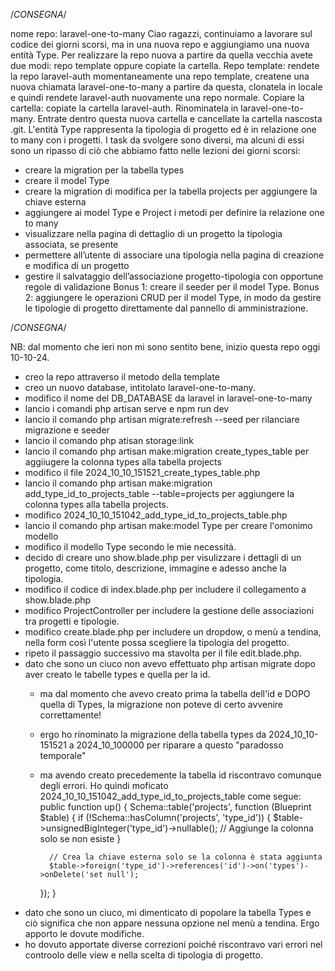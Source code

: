 /*CONSEGNA*/

nome repo: laravel-one-to-many
Ciao ragazzi,
continuiamo a lavorare sul codice dei giorni scorsi, ma in una nuova repo e aggiungiamo una nuova entità Type. Per realizzare la repo nuova a partire da quella vecchia avete due modi: repo template oppure copiate la cartella.
Repo template: rendete la repo laravel-auth momentaneamente una repo template, createne una nuova chiamata laravel-one-to-many a partire da questa, clonatela in locale e quindi rendete laravel-auth nuovamente una repo normale.
Copiare la cartella: copiate la cartella laravel-auth. Rinominatela in laravel-one-to-many. Entrate dentro questa nuova cartella e cancellate la cartella nascosta .git.
L'entità Type rappresenta la tipologia di progetto ed è in relazione one to many con i progetti.
I task da svolgere sono diversi, ma alcuni di essi sono un ripasso di ciò che abbiamo fatto nelle lezioni dei giorni scorsi:
- creare la migration per la tabella types
- creare il model Type
- creare la migration di modifica per la tabella projects per aggiungere la chiave esterna
- aggiungere ai model Type e Project i metodi per definire la relazione one to many
- visualizzare nella pagina di dettaglio di un progetto la tipologia associata, se presente
- permettere all’utente di associare una tipologia nella pagina di creazione e modifica di un progetto
- gestire il salvataggio dell’associazione progetto-tipologia con opportune regole di validazione
Bonus 1:
creare il seeder per il model Type.
Bonus 2:
aggiungere le operazioni CRUD per il model Type, in modo da gestire le tipologie di progetto direttamente dal pannello di amministrazione.

/*CONSEGNA*/

NB: dal momento che ieri non mi sono sentito bene, inizio questa repo oggi 10-10-24.
- creo la repo attraverso il metodo della template
- creo un nuovo database, intitolato laravel-one-to-many.
- modifico il nome del DB_DATABASE da laravel in laravel-one-to-many 
- lancio i comandi php artisan serve e npm run dev
- lancio il comando php artisan migrate:refresh --seed per rilanciare migrazione e seeder
- lancio il comando php atisan storage:link
- lancio il comando php artisan make:migration create_types_table per aggiiugere la colonna types alla tabella projects
- modifico il file 2024_10_10_151521_create_types_table.php
- lancio il comando php artisan make:migration add_type_id_to_projects_table --table=projects per aggiungere la colonna types alla tabella projects.
- modifico 2024_10_10_151042_add_type_id_to_projects_table.php
- lancio il comando php artisan make:model Type per creare l'omonimo modello
- modifico il modello Type secondo le mie necessità.
- decido di creare uno show.blade.php per visulizzare i dettagli di un progetto, come titolo, descrizione, immagine e adesso anche la tipologia.
- modifico il codice di index.blade.php per includere il collegamento a show.blade.php
- modifico ProjectController per includere la gestione delle associazioni tra progetti e tipologie.
- modifico create.blade.php per includere un dropdow, o menù a tendina, nella form così l'utente possa scegliere la tipologia del progetto.
- ripeto il passaggio successivo ma stavolta per il file edit.blade.php.
- dato che sono un ciuco non avevo effettuato php artisan migrate dopo aver creato le tabelle types e quella per la id.
    - ma dal momento che avevo creato prima la tabella dell'id e DOPO quella di Types, la migrazione non poteve di certo avvenire correttamente!
    - ergo ho rinominato la migrazione della tabella types da 2024_10_10-151521 a 2024_10_100000 per riparare a questo "paradosso temporale"
    - ma avendo creato precedemente la tabella id riscontravo comunque degli errori. Ho quindi moficato 2024_10_10_151042_add_type_id_to_projects_table come segue:
        public function up()
    {
        Schema::table('projects', function (Blueprint $table) {
            if (!Schema::hasColumn('projects', 'type_id')) {
                $table->unsignedBigInteger('type_id')->nullable(); // Aggiunge la colonna solo se non esiste
            }
        
            // Crea la chiave esterna solo se la colonna è stata aggiunta
            $table->foreign('type_id')->references('id')->on('types')->onDelete('set null');
        });
    }
- dato che sono un ciuco, mi dimenticato di popolare la tabella Types e ciò significa che non appare nessuna opzione nel menù a tendina. Ergo apporto le dovute modifiche.
- ho dovuto apportate diverse correzioni poiché riscontravo vari errori nel controolo delle view e nella scelta di tipologia di progetto.